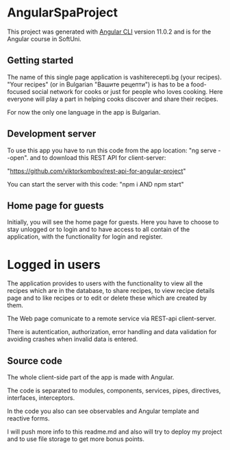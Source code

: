 # AngularSpaProject

This project was generated with [Angular CLI](https://github.com/angular/angular-cli) version 11.0.2 and is for the Angular course in SoftUni.

## Getting started

The name of this single page application is vashiterecepti.bg (your recipes).
"Your recipes" (or in Bulgarian "Вашите рецепти") is has to be a food-focused social network for cooks or just for people who loves cooking. Here everyone will play a part in helping cooks discover and share their recipes.

For now the only one language in the app is Bulgarian.

## Development server
To use this app you have to run this code from the app location:
"ng serve --open". and to download this REST API for client-server:

"https://github.com/viktorkombov/rest-api-for-angular-project"

You can start the server with this code: "npm i AND npm start"

## Home page for guests

Initially, you will see the home page for guests.
Here you have to choose to stay unlogged or to login and to have access to all contain of the application, with the functionality for login and register.

# Logged in users

The application provides to users with the functionality to view all the recipes which are in the database, to share recipes, to view recipe details page and to like recipes or to edit or delete these which are created by them.

The Web page comunicate to a remote service via REST-api client-server.

There is autentication, authorization, error handling and data validation for avoiding crashes when invalid data is entered.


## Source code

The whole client-side part of the app is made with Angular.

The code is separated to modules, components, services, pipes, directives, interfaces, interceptors.

In the code you also can see observables and Angular template and reactive forms.


I will push more info to this readme.md and also will try to deploy my project and to use file storage to get more bonus points.


#####
